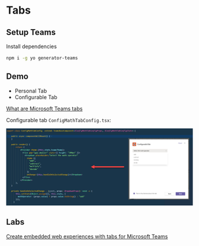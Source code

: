 # Tabs

## Setup Teams

Install dependencies

```bash
npm i -g yo generator-teams
```

## Demo

-   Personal Tab
-   Configurable Tab

[What are Microsoft Teams tabs](https://docs.microsoft.com/en-us/microsoftteams/platform/tabs/what-are-tabs)

Configurable tab `ConfigMathTabConfig.tsx`:

![config-tab](_images/configurable-tab.jpg)

## Labs

[Create embedded web experiences with tabs for Microsoft Teams](https://learn.microsoft.com/en-us/training/modules/embedded-web-experiences/)